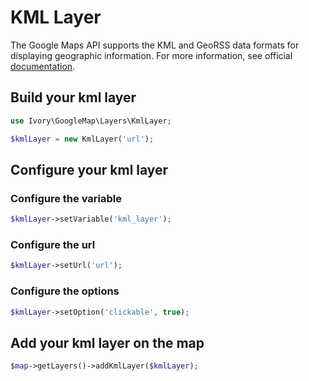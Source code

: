 # KML Layer

The Google Maps API supports the KML and GeoRSS data formats for displaying geographic information. For more
information, see official [documentation](http://code.google.com/apis/maps/documentation/javascript/layers.html#KmlLayers).

## Build your kml layer

``` php
use Ivory\GoogleMap\Layers\KmlLayer;

$kmlLayer = new KmlLayer('url');
```

## Configure your kml layer

### Configure the variable

``` php
$kmlLayer->setVariable('kml_layer');
```

### Configure the url

``` php
$kmlLayer->setUrl('url');
```

### Configure the options

``` php
$kmlLayer->setOption('clickable', true);
```

## Add your kml layer on the map

``` php
$map->getLayers()->addKmlLayer($kmlLayer);
```
